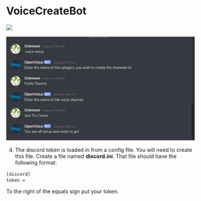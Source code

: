 # VoiceCreateBot

![](./doc/openvoice.gif)


![](./doc/Setup.PNG)



4. The discord token is loaded in from a config file. You will need to create this file. Create a file named **discord.ini**. That file should have the following format:
```
[discord]
token = 

```
To the right of the equals sign put your token.

